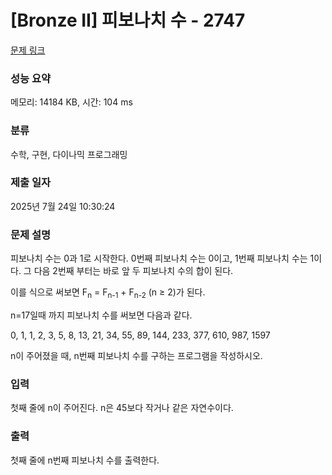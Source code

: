 # [Bronze II] 피보나치 수 - 2747 

[문제 링크](https://www.acmicpc.net/problem/2747) 

### 성능 요약

메모리: 14184 KB, 시간: 104 ms

### 분류

수학, 구현, 다이나믹 프로그래밍

### 제출 일자

2025년 7월 24일 10:30:24

### 문제 설명

<p>피보나치 수는 0과 1로 시작한다. 0번째 피보나치 수는 0이고, 1번째 피보나치 수는 1이다. 그 다음 2번째 부터는 바로 앞 두 피보나치 수의 합이 된다.</p>

<p>이를 식으로 써보면 F<sub>n</sub> = F<sub>n-1</sub> + F<sub>n-2</sub> (n ≥ 2)가 된다.</p>

<p>n=17일때 까지 피보나치 수를 써보면 다음과 같다.</p>

<p>0, 1, 1, 2, 3, 5, 8, 13, 21, 34, 55, 89, 144, 233, 377, 610, 987, 1597</p>

<p>n이 주어졌을 때, n번째 피보나치 수를 구하는 프로그램을 작성하시오.</p>

### 입력 

 <p>첫째 줄에 n이 주어진다. n은 45보다 작거나 같은 자연수이다.</p>

### 출력 

 <p>첫째 줄에 n번째 피보나치 수를 출력한다.</p>

